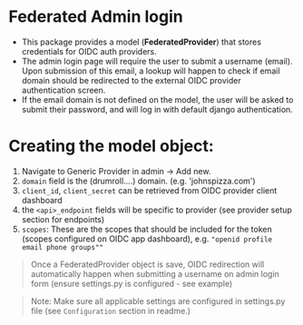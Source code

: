 # Federated Admin login

 - This package provides a model (**FederatedProvider**) that stores credentials for OIDC auth providers.
 - The admin login page will require the user to submit a username (email). Upon submission of this email, a 
lookup will happen to check if email domain should be redirected to the external OIDC provider authentication screen.
 - If the email domain is not defined on the model, the user will be asked to submit their password, and will log in with
default django authentication.

# Creating the model object:
   1. Navigate to Generic Provider in admin -> Add new.
   2. `domain` field is the (drumroll....) domain. (e.g. 'johnspizza.com')
   3. `client_id`, `client_secret` can be retrieved from OIDC provider client dashboard
   4. the `<api>_endpoint` fields will be specific to provider (see provider setup section for endpoints)
   5. `scopes`: These are the scopes that should be included for the token (scopes configured on OIDC app dashboard), e.g. `"openid profile email phone groups""`
>Once a FederatedProvider object is save, OIDC redirection will automatically happen when submitting a username on admin login form (ensure settings.py is configured - see example)

> Note: Make sure all applicable settings are configured in settings.py file (see `Configuration` section in readme.)